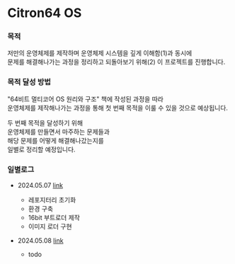 # Citron64 OS

### 목적

저만의 운영체제를 제작하며 운영체제 시스템을 깊게 이해함(1)과 동시에<br/>
문제를 해결해나가는 과정을 정리하고 되돌아보기 위해(2) 이 프로젝트를 진행합니다.

### 목적 달성 방법

"64비트 멀티코어 OS 원리와 구조" 책에 작성된 과정을 따라 <br/>
운영체제를 제작해나가는 과정을 통해 첫 번째 목적을 이룰 수 있을 것으로 예상됩니다.

두 번째 목적을 달성하기 위해 <br/>
운영체제를 만들면서 마주하는 문제들과 <br/>
해당 문제를 어떻게 해결해나갔는지를 <br/>
일별로 정리할 예정입니다.  

### 일별로그

* 2024.05.07 [link](https://first-kileskus-5b8.notion.site/20240507-cb2b16d202af45de8b44599375620287?pvs=4)
    * 레포지터리 초기화
    * 환경 구축
    * 16bit 부트로더 제작
    * 이미지 로더 구현

* 2024.05.08 [link](https://first-kileskus-5b8.notion.site/20240508-78b5a7e05e2142fe87a33ba6ff7ac463?pvs=4)
    * todo
